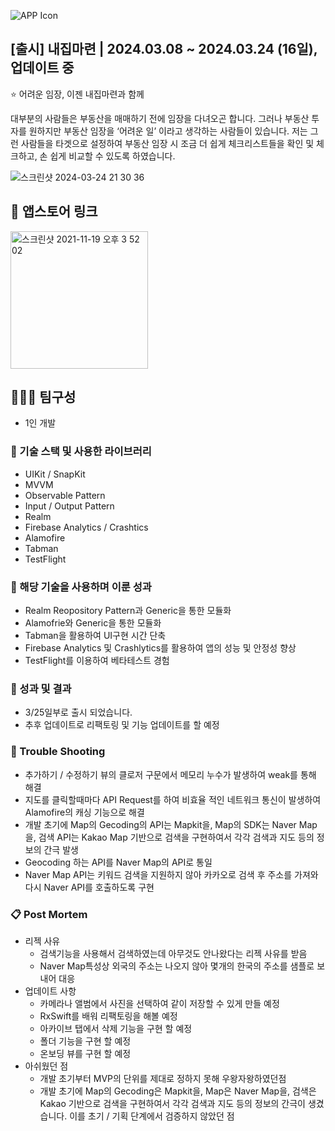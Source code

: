 
![APP Icon](https://github.com/Oreo-Mcflurry/BuyingMyHome/assets/96654328/2c9f1084-20f6-4b80-8320-d39b0336a840)

## [출시] 내집마련 | 2024.03.08 ~ 2024.03.24 (16일), 업데이트 중

<aside>
⭐ 어려운 임장, 이젠 내집마련과 함께
  
대부분의 사람들은 부동산을 매매하기 전에 임장을 다녀오곤 합니다. 그러나 부동산 투자를 원하지만 부동산 임장을 ‘어려운 일’ 이라고 생각하는 사람들이 있습니다. 저는 그런 사람들을 타겟으로 설정하여 부동산 임장 시 조금 더 쉽게 체크리스트들을 확인 및 체크하고, 손 쉽게 비교할 수 있도록 하였습니다.

</aside>

![스크린샷 2024-03-24 21 30 36](https://github.com/Oreo-Mcflurry/BuyingMyHome/assets/96654328/1a18ee4b-d02d-498c-8718-be786f05c475)

## 🔗 앱스토어 링크

[<img width="220" alt="스크린샷 2021-11-19 오후 3 52 02" src="https://user-images.githubusercontent.com/55099365/196023806-5eb7be0f-c7cf-4661-bb39-35a15146c33a.png">](https://apps.apple.com/kr/app/%EB%82%B4%EC%A7%91%EB%A7%88%EB%A0%A8-%EB%82%B4-%EC%A7%91%EC%9D%84-%EC%9C%84%ED%95%9C-%EB%B6%80%EB%8F%99%EC%82%B0-%EC%9E%84%EC%9E%A5%EA%B8%B0%EB%A1%9D/id6479473879)



## 🧑‍🤝‍🧑 팀구성

- 1인 개발

### 🔨 기술 스택 및 사용한 라이브러리

- UIKit / SnapKit
- MVVM
- Observable Pattern
- Input / Output Pattern
- Realm
- Firebase Analytics / Crashtics
- Alamofire
- Tabman
- TestFlight

### 👏 해당 기술을 사용하며 이룬 성과

- Realm Reopository Pattern과 Generic을 통한 모듈화
- Alamofrie와 Generic을 통한 모듈화
- Tabman을 활용하여 UI구현 시간 단축
- Firebase Analytics 및 Crashlytics를 활용하여 앱의 성능 및 안정성 향상
- TestFlight를 이용하여 베타테스트 경험

### 📝 성과 및 결과

- 3/25일부로 출시 되었습니다.
- 추후 업데이트로 리팩토링 및 기능 업데이트를 할 예정

### 🌠 Trouble Shooting

- 추가하기 / 수정하기 뷰의 클로저 구문에서 메모리 누수가 발생하여 weak를 통해 해결
- 지도를 클릭할때마다 API Request를 하여 비효율 적인 네트워크 통신이 발생하여 Alamofire의 캐싱 기능으로 해결
- 개발 초기에 Map의 Gecoding의 API는 Mapkit을, Map의 SDK는 Naver Map을, 검색 API는 Kakao Map 기반으로 검색을 구현하여서 각각 검색과 지도 등의 정보의 간극 발생
- Geocoding 하는 API를 Naver Map의 API로 통일
- Naver Map API는 키워드 검색을 지원하지 않아 카카오로 검색 후 주소를 가져와 다시 Naver API를 호출하도록 구현

### 📋 Post Mortem

- 리젝 사유
  - 검색기능을 사용해서 검색하였는데 아무것도 안나왔다는 리젝 사유를 받음
  - Naver Map특성상 외국의 주소는 나오지 않아 몇개의 한국의 주소를 샘플로 보내어 대응
- 업데이트 사항
  - 카메라나 앨범에서 사진을 선택하여 같이 저장할 수 있게 만들 예정
  - RxSwift를 배워 리팩토링을 해볼 예정
  - 아카이브 탭에서 삭제 기능을 구현 할 예정
  - 폴더 기능을 구현 할 예정
  - 온보딩 뷰를 구현 할 예정
- 아쉬웠던 점
  - 개발 초기부터 MVP의 단위를 제대로 정하지 못해 우왕자왕하였던점
  - 개발 초기에 Map의 Gecoding은 Mapkit을, Map은 Naver Map을, 검색은 Kakao 기반으로 검색을 구현하여서 각각 검색과 지도 등의 정보의 간극이 생겼습니다. 이를 초기 / 기획 단계에서 검증하지 않았던 점
